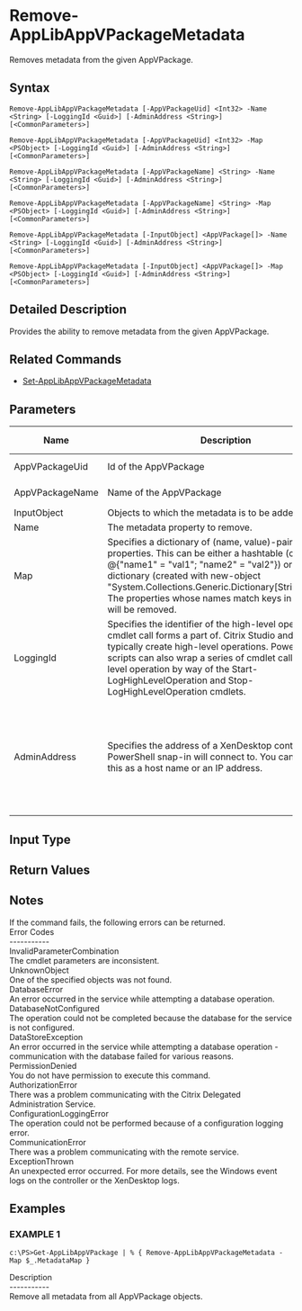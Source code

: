 ﻿# Remove-AppLibAppVPackageMetadata

   Removes metadata from the given AppVPackage.

## Syntax
```
Remove-AppLibAppVPackageMetadata [-AppVPackageUid] <Int32> -Name <String> [-LoggingId <Guid>] [-AdminAddress <String>] [<CommonParameters>]

Remove-AppLibAppVPackageMetadata [-AppVPackageUid] <Int32> -Map <PSObject> [-LoggingId <Guid>] [-AdminAddress <String>] [<CommonParameters>]

Remove-AppLibAppVPackageMetadata [-AppVPackageName] <String> -Name <String> [-LoggingId <Guid>] [-AdminAddress <String>] [<CommonParameters>]

Remove-AppLibAppVPackageMetadata [-AppVPackageName] <String> -Map <PSObject> [-LoggingId <Guid>] [-AdminAddress <String>] [<CommonParameters>]

Remove-AppLibAppVPackageMetadata [-InputObject] <AppVPackage[]> -Name <String> [-LoggingId <Guid>] [-AdminAddress <String>] [<CommonParameters>]

Remove-AppLibAppVPackageMetadata [-InputObject] <AppVPackage[]> -Map <PSObject> [-LoggingId <Guid>] [-AdminAddress <String>] [<CommonParameters>]
```

## Detailed Description
   Provides the ability to remove metadata from the given AppVPackage.

## Related Commands
  * [Set-AppLibAppVPackageMetadata](Set-AppLibAppVPackageMetadata.html)
## Parameters

| Name   | Description | Required? | Pipeline Input | Default Value |
| --- | --- | --- | --- | --- |
| AppVPackageUid | Id of the AppVPackage | true | true (ByValue, ByPropertyName) |  |
| AppVPackageName | Name of the AppVPackage | true | true (ByValue, ByPropertyName) |  |
| InputObject | Objects to which the metadata is to be added. | true | true (ByValue) |  |
| Name | The metadata property to remove. | true | false |  |
| Map | Specifies a dictionary of (name, value)-pairs for the properties. This can be either a hashtable (created with @{"name1" = "val1"; "name2" = "val2"}) or a string dictionary (created with new-object "System.Collections.Generic.Dictionary[String,String]"). The properties whose names match keys in the map will be removed. | true | true (ByValue) |  |
| LoggingId | Specifies the identifier of the high-level operation this cmdlet call forms a part of. Citrix Studio and Director typically create high-level operations. PowerShell scripts can also wrap a series of cmdlet calls in a high-level operation by way of the Start-LogHighLevelOperation and Stop-LogHighLevelOperation cmdlets. | false | false |  |
| AdminAddress | Specifies the address of a XenDesktop controller the PowerShell snap-in will connect to. You can provide this as a host name or an IP address. | false | false | Localhost. Once a value is provided by any cmdlet, this value becomes the default. |

## Input Type
### 
   
## Return Values
### 
   ## Notes
   If the command fails, the following errors can be returned.<br>    Error Codes<br>    -----------<br>    InvalidParameterCombination<br>        The cmdlet parameters are inconsistent.<br>    UnknownObject<br>        One of the specified objects was not found.<br>    DatabaseError<br>        An error occurred in the service while attempting a database operation.<br>    DatabaseNotConfigured<br>        The operation could not be completed because the database for the service is not configured.<br>    DataStoreException<br>        An error occurred in the service while attempting a database operation - communication with the database failed for various reasons.<br>    PermissionDenied<br>        You do not have permission to execute this command.<br>    AuthorizationError<br>        There was a problem communicating with the Citrix Delegated Administration Service.<br>    ConfigurationLoggingError<br>        The operation could not be performed because of a configuration logging error.<br>    CommunicationError<br>        There was a problem communicating with the remote service.<br>    ExceptionThrown<br>        An unexpected error occurred.  For more details, see the Windows event logs on the controller or the XenDesktop logs.
## Examples

### EXAMPLE 1
```
c:\PS>Get-AppLibAppVPackage | % { Remove-AppLibAppVPackageMetadata -Map $_.MetadataMap }
```
   Description<br>-----------<br>Remove all metadata from all AppVPackage objects.
